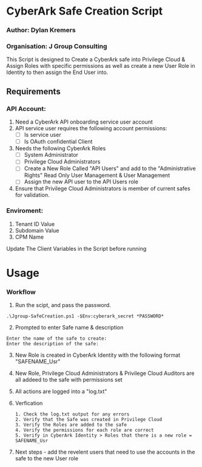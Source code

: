 # CyberArk Safe Creation Script
### Author: Dylan Kremers
### Organisation: J Group Consulting
This Script is designed to Create a CyberArk safe into Privilege Cloud & Assign Roles with specific permissions as well as create a new User Role in Identity to then assign the End User into.

## Requirements
### API Account:
1. Need a CyberArk API onboarding service user account
2. API service user requires the following account permissions:
    - [ ] Is service user
    - [ ] Is OAuth confidential Client
3. Needs the following CyberArk Roles
    - [ ] System Administrator
    - [ ] Privilege Cloud Administrators
    - [ ] Create a New Role Called "API Users" and add to the "Administrative Rights" Read Only User Management & User Management 
    - [ ] Assign the new API user to the API Users role
4. Ensure that Privilege Cloud Administrators is member of current safes for validation.

### Enviroment:
1. Tenant ID Value
2. Subdomain Value
3. CPM Name

Update The Client Variables in the Script before running

# Usage
### Workflow

1. Run the scipt, and pass the password.
```
.\Jgroup-SafeCreation.ps1 -$Env:cyberark_secret *PASSWORD*
```

2. Prompted to enter Safe name & description
```
Enter the name of the safe to create:
Enter the description of the safe: 
```

3. New Role is created in CyberArk Identity with the following format "SAFENAME_Usr"


4. New Role, Privilege Cloud Administrators & Privilege Cloud Auditors are all addeed to the safe with permissions set


5. All actions are logged into a "log.txt"


6. Verfication
    ```
    1. Check the log.txt output for any errors
    2. Verify that the Safe was created in Privilege Cloud
    3. Verify the Roles are added to the safe
    4. Verify the permissions for each role are correct
    5. Verify in CyberArk Identity > Roles that there is a new role = SAFENAME_Usr
    ```
    
7. Next steps - add the revelent users that need to use the accounts in the safe to the new User role
